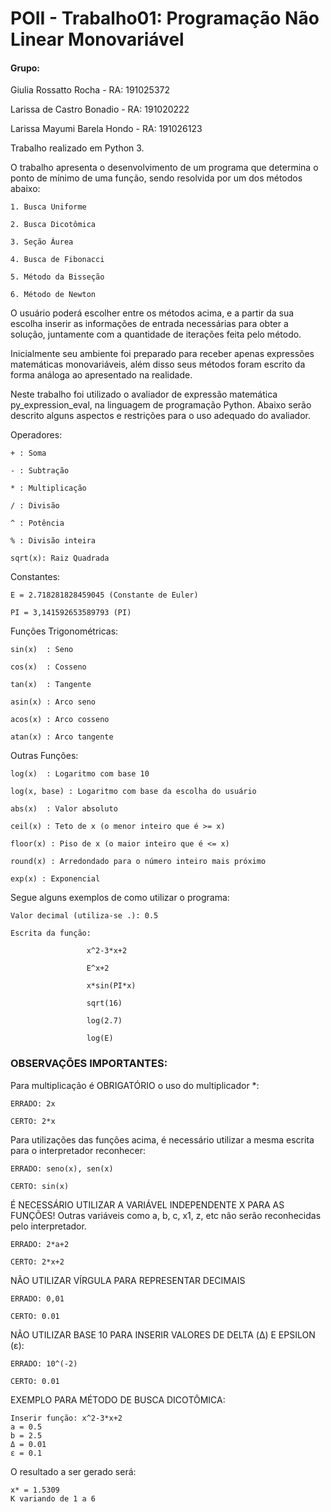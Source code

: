 # POII - Trabalho01: Programação Não Linear Monovariável #

#### Grupo: ####
Giulia Rossatto Rocha - RA: 191025372

Larissa de Castro Bonadio - RA: 191020222

Larissa Mayumi Barela Hondo - RA: 191026123


Trabalho realizado em Python 3.

O trabalho apresenta o desenvolvimento de um programa que determina o ponto de mínimo de uma função, sendo resolvida por um dos métodos abaixo:
    
    1. Busca Uniforme
    
    2. Busca Dicotômica 
    
    3. Seção Áurea 
    
    4. Busca de Fibonacci 
    
    5. Método da Bisseção
    
    6. Método de Newton
    
 O usuário poderá escolher entre os métodos acima, e a partir da sua escolha inserir as informações de entrada necessárias para obter a solução, juntamente com a quantidade de iterações feita pelo método.
 
Inicialmente seu ambiente foi preparado para receber apenas expressões matemáticas monovariáveis, além disso seus métodos foram escrito da forma análoga ao apresentado na realidade. 

Neste trabalho foi utilizado o avaliador de expressão matemática py_expression_eval, na linguagem de programação Python. Abaixo serão descrito alguns aspectos e restrições para o uso adequado do avaliador.

Operadores:

    + : Soma

    - : Subtração

    * : Multiplicação

    / : Divisão

    ^ : Potência
    
    % : Divisão inteira

    sqrt(x): Raiz Quadrada

Constantes:

    E = 2.718281828459045 (Constante de Euler)

    PI = 3,141592653589793 (PI) 

Funções Trigonométricas:

    sin(x)	: Seno

    cos(x)	: Cosseno

    tan(x)	: Tangente

    asin(x) : Arco seno

    acos(x) : Arco cosseno 

    atan(x) : Arco tangente


Outras Funções:

    log(x)	: Logaritmo com base 10

    log(x, base) : Logaritmo com base da escolha do usuário

    abs(x)	: Valor absoluto

    ceil(x) : Teto de x (o menor inteiro que é >= x)

    floor(x) : Piso de x (o maior inteiro que é <= x)

    round(x) : Arredondado para o número inteiro mais próximo

    exp(x) : Exponencial


Segue alguns exemplos de como utilizar o programa:

    Valor decimal (utiliza-se .): 0.5

    Escrita da função: 
                    
                     x^2-3*x+2

                     E^x+2

                     x*sin(PI*x)

                     sqrt(16)

                     log(2.7)

                     log(E)

### OBSERVAÇÕES IMPORTANTES: ###

Para multiplicação é OBRIGATÓRIO o uso do multiplicador *:

    ERRADO: 2x

    CERTO: 2*x

    
Para utilizações das funções acima, é necessário utilizar a mesma escrita para o interpretador reconhecer:

    ERRADO: seno(x), sen(x)

    CERTO: sin(x)

É NECESSÁRIO UTILIZAR A VARIÁVEL INDEPENDENTE X PARA AS FUNÇÕES! Outras variáveis como a, b, c, x1, z, etc não serão reconhecidas pelo interpretador.

    ERRADO: 2*a+2

    CERTO: 2*x+2

NÃO UTILIZAR VÍRGULA PARA REPRESENTAR DECIMAIS

    ERRADO: 0,01
    
    CERTO: 0.01

NÃO UTILIZAR BASE 10 PARA INSERIR VALORES DE DELTA (Δ) E EPSILON (ε):

    ERRADO: 10^(-2)
    
    CERTO: 0.01


EXEMPLO PARA MÉTODO DE BUSCA DICOTÔMICA:

    Inserir função: x^2-3*x+2
    a = 0.5
    b = 2.5
    Δ = 0.01
    ε = 0.1

O resultado a ser gerado será: 

    x* = 1.5309
    K variando de 1 a 6
